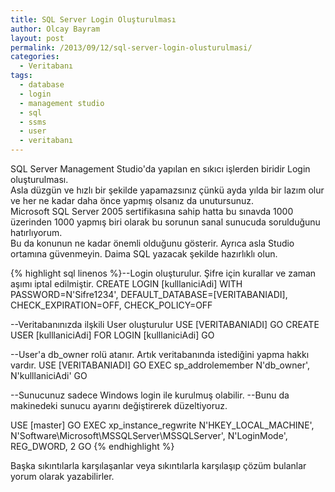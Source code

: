 ```yaml
---
title: SQL Server Login Oluşturulması
author: Olcay Bayram
layout: post
permalink: /2013/09/12/sql-server-login-olusturulmasi/
categories:
  - Veritabanı
tags:
  - database
  - login
  - management studio
  - sql
  - ssms
  - user
  - veritabanı
---
```

SQL Server Management Studio'da yapılan en sıkıcı işlerden biridir Login oluşturulması.  
Asla düzgün ve hızlı bir şekilde yapamazsınız çünkü ayda yılda bir lazım olur ve her ne kadar daha önce yapmış olsanız da unutursunuz.  
Microsoft SQL Server 2005 sertifikasına sahip hatta bu sınavda 1000 üzerinden 1000 yapmış biri olarak bu sorunun sanal sunucuda sorulduğunu hatırlıyorum.  
Bu da konunun ne kadar önemli olduğunu gösterir. Ayrıca asla Studio ortamına güvenmeyin. Daima SQL yazacak şekilde hazırlıklı olun.

{% highlight sql linenos %}--Login oluşturulur. Şifre için kurallar ve zaman aşımı iptal edilmiştir.
CREATE LOGIN [kulllaniciAdi] 
	WITH PASSWORD=N'Sifre1234', 
	DEFAULT_DATABASE=[VERITABANIADI], 
	CHECK_EXPIRATION=OFF,
	CHECK_POLICY=OFF
	
--Veritabanınızda ilşkili User oluşturulur
USE [VERITABANIADI]
GO
CREATE USER [kulllaniciAdi] FOR LOGIN [kulllaniciAdi]
GO

--User'a db_owner rolü atanır. Artık veritabanında istediğini yapma hakkı vardır.
USE [VERITABANIADI]
GO
EXEC sp_addrolemember N'db_owner', N'kulllaniciAdi'
GO

--Sunucunuz sadece Windows login ile kurulmuş olabilir.
--Bunu da makinedeki sunucu ayarını değiştirerek düzeltiyoruz.

USE [master]
GO
EXEC xp_instance_regwrite N'HKEY_LOCAL_MACHINE', N'Software\Microsoft\MSSQLServer\MSSQLServer', N'LoginMode', REG_DWORD, 2
GO
{% endhighlight %}

Başka sıkıntılarla karşılaşanlar veya sıkıntılarla karşılaşıp çözüm bulanlar yorum olarak yazabilirler.